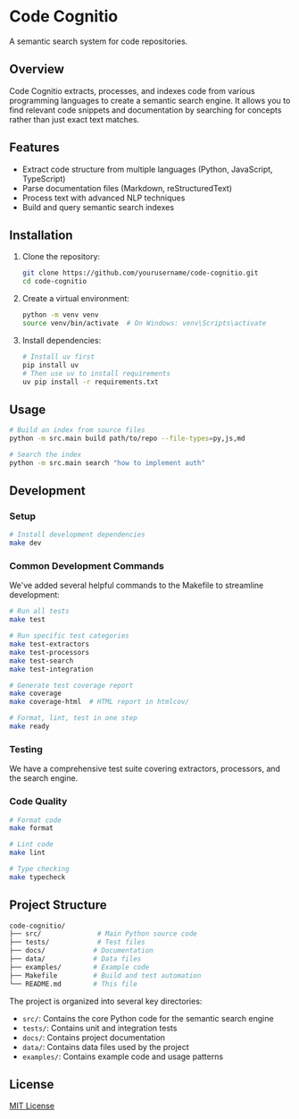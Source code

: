 # Code Cognitio

A semantic search system for code repositories.

## Overview

Code Cognitio extracts, processes, and indexes code from various programming languages to create a semantic search engine. It allows you to find relevant code snippets and documentation by searching for concepts rather than just exact text matches.

## Features

- Extract code structure from multiple languages (Python, JavaScript, TypeScript)
- Parse documentation files (Markdown, reStructuredText)
- Process text with advanced NLP techniques
- Build and query semantic search indexes

## Installation

1. Clone the repository:

   ```bash
   git clone https://github.com/yourusername/code-cognitio.git
   cd code-cognitio
   ```

2. Create a virtual environment:

   ```bash
   python -m venv venv
   source venv/bin/activate  # On Windows: venv\Scripts\activate
   ```

3. Install dependencies:

   ```bash
   # Install uv first
   pip install uv
   # Then use uv to install requirements
   uv pip install -r requirements.txt
   ```

## Usage

```bash
# Build an index from source files
python -m src.main build path/to/repo --file-types=py,js,md

# Search the index
python -m src.main search "how to implement auth"
```

## Development

### Setup

```bash
# Install development dependencies
make dev
```

### Common Development Commands

We've added several helpful commands to the Makefile to streamline development:

```bash
# Run all tests
make test

# Run specific test categories
make test-extractors
make test-processors
make test-search
make test-integration

# Generate test coverage report
make coverage
make coverage-html  # HTML report in htmlcov/

# Format, lint, test in one step
make ready
```

### Testing

We have a comprehensive test suite covering extractors, processors, and the search engine.

### Code Quality

```bash
# Format code
make format

# Lint code
make lint

# Type checking
make typecheck
```

## Project Structure

```bash
code-cognitio/
├── src/              # Main Python source code
├── tests/            # Test files
├── docs/            # Documentation
├── data/            # Data files
├── examples/        # Example code
├── Makefile         # Build and test automation
└── README.md        # This file
```

The project is organized into several key directories:

- `src/`: Contains the core Python code for the semantic search engine
- `tests/`: Contains unit and integration tests
- `docs/`: Contains project documentation
- `data/`: Contains data files used by the project
- `examples/`: Contains example code and usage patterns

## License

[MIT License](LICENSE)
